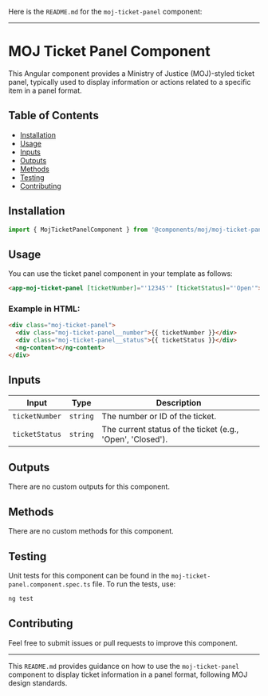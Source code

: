 Here is the `README.md` for the `moj-ticket-panel` component:

---

# MOJ Ticket Panel Component

This Angular component provides a Ministry of Justice (MOJ)-styled ticket panel, typically used to display information or actions related to a specific item in a panel format.

## Table of Contents

- [Installation](#installation)
- [Usage](#usage)
- [Inputs](#inputs)
- [Outputs](#outputs)
- [Methods](#methods)
- [Testing](#testing)
- [Contributing](#contributing)

## Installation

```typescript
import { MojTicketPanelComponent } from '@components/moj/moj-ticket-panel/moj-ticket-panel.component';
```

## Usage

You can use the ticket panel component in your template as follows:

```html
<app-moj-ticket-panel [ticketNumber]="'12345'" [ticketStatus]="'Open'"></app-moj-ticket-panel>
```

### Example in HTML:

```html
<div class="moj-ticket-panel">
  <div class="moj-ticket-panel__number">{{ ticketNumber }}</div>
  <div class="moj-ticket-panel__status">{{ ticketStatus }}</div>
  <ng-content></ng-content>
</div>
```

## Inputs

| Input          | Type     | Description                                                |
| -------------- | -------- | ---------------------------------------------------------- |
| `ticketNumber` | `string` | The number or ID of the ticket.                            |
| `ticketStatus` | `string` | The current status of the ticket (e.g., 'Open', 'Closed'). |

## Outputs

There are no custom outputs for this component.

## Methods

There are no custom methods for this component.

## Testing

Unit tests for this component can be found in the `moj-ticket-panel.component.spec.ts` file. To run the tests, use:

```bash
ng test
```

## Contributing

Feel free to submit issues or pull requests to improve this component.

---

This `README.md` provides guidance on how to use the `moj-ticket-panel` component to display ticket information in a panel format, following MOJ design standards.
